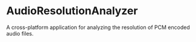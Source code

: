 # AudioResolutionAnalyzer
A cross-platform application for analyzing the resolution of PCM encoded audio files. 
